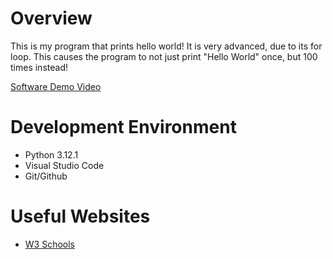# Overview
This is my program that prints hello world! It is very advanced, due to its for loop. This causes the program to not just print "Hello World" once, but 100 times instead!

[Software Demo Video](https://youtu.be/J29tVXIux0w)


# Development Environment

- Python 3.12.1
- Visual Studio Code
- Git/Github


# Useful Websites
* [W3 Schools](https://www.w3schools.com/python/ref_func_print.asp)
